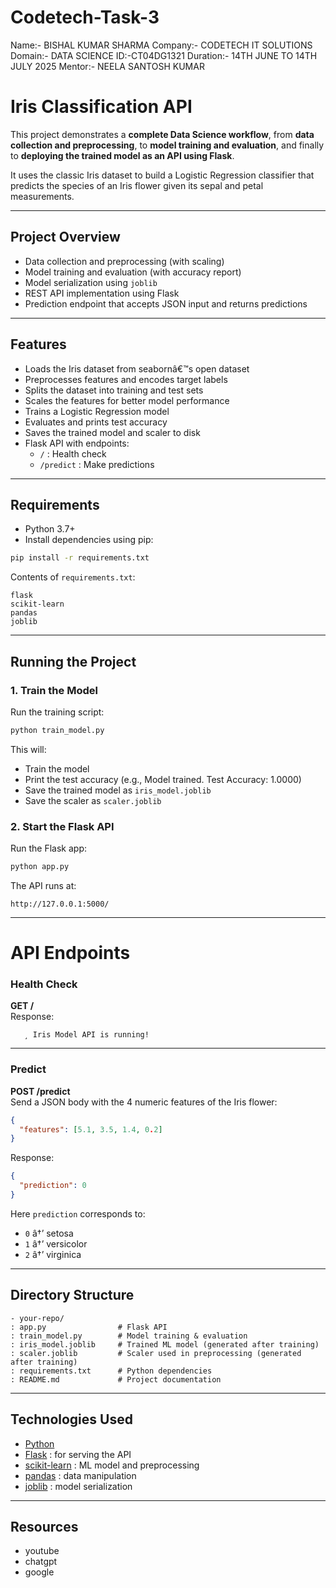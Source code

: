 # Codetech-Task-3

Name:- BISHAL KUMAR SHARMA 
Company:- CODETECH IT SOLUTIONS 
Domain:- DATA SCIENCE 
ID:-CT04DG1321
Duration:- 14TH JUNE TO 14TH JULY 2025
Mentor:- NEELA SANTOSH KUMAR 


# Iris Classification API

This project demonstrates a **complete Data Science workflow**, from **data collection and preprocessing**, to **model training and evaluation**, and finally to **deploying the trained model as an API using Flask**.  

It uses the classic Iris dataset to build a Logistic Regression classifier that predicts the species of an Iris flower given its sepal and petal measurements.

---

## Project Overview

- Data collection and preprocessing (with scaling)  
- Model training and evaluation (with accuracy report)  
- Model serialization using `joblib`  
- REST API implementation using Flask  
- Prediction endpoint that accepts JSON input and returns predictions

---

## Features

- Loads the Iris dataset from seabornâ€™s open dataset
- Preprocesses features and encodes target labels
- Splits the dataset into training and test sets
- Scales the features for better model performance
- Trains a Logistic Regression model
- Evaluates and prints test accuracy
- Saves the trained model and scaler to disk
- Flask API with endpoints:
  - `/` : Health check
  - `/predict` : Make predictions

---

## Requirements

- Python 3.7+
- Install dependencies using pip:
```bash
pip install -r requirements.txt
```

Contents of `requirements.txt`:
```
flask
scikit-learn
pandas
joblib
```

---

## Running the Project

### 1. Train the Model
Run the training script:
```bash
python train_model.py
```
This will:
- Train the model
- Print the test accuracy (e.g., Model trained. Test Accuracy: 1.0000)
- Save the trained model as `iris_model.joblib`
- Save the scaler as `scaler.joblib`

### 2. Start the Flask API
Run the Flask app:
```bash
python app.py
```

The API runs at:
```
http://127.0.0.1:5000/
```

---

# API Endpoints

### Health Check
**GET /**  
Response:
```
   ¸ Iris Model API is running!
```

---

### Predict
**POST /predict**  
Send a JSON body with the 4 numeric features of the Iris flower:
```json
{
  "features": [5.1, 3.5, 1.4, 0.2]
}
```

Response:
```json
{
  "prediction": 0
}
```

Here `prediction` corresponds to:
- `0` â†’ setosa
- `1` â†’ versicolor
- `2` â†’ virginica

---

## Directory Structure

```
- your-repo/
: app.py                # Flask API
: train_model.py        # Model training & evaluation
: iris_model.joblib     # Trained ML model (generated after training)
: scaler.joblib         # Scaler used in preprocessing (generated after training)
: requirements.txt      # Python dependencies
: README.md             # Project documentation
```

---
## Technologies Used

- [Python](https://www.python.org/)
- [Flask](https://flask.palletsprojects.com/) : for serving the API
- [scikit-learn](https://scikit-learn.org/) : ML model and preprocessing
- [pandas](https://pandas.pydata.org/) : data manipulation
- [joblib](https://joblib.readthedocs.io/) : model serialization

---
## Resources 
- youtube
- chatgpt
- google

